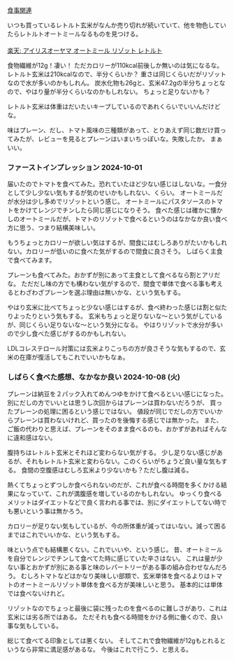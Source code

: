 [食事関連](%E9%A3%9F%E4%BA%8B%E9%96%A2%E9%80%A3)

いつも買っているレトルト玄米がなんか売り切れが続いていて、他を物色していたらレトルトオートミールなるものを見つける。

<a href="https://hb.afl.rakuten.co.jp/ichiba/408be6c4.b1e3ebac.408be6c5.afcc7afe/?pc=https%3A%2F%2Fitem.rakuten.co.jp%2Fs-kodawari%2F311688%2F&link_type=pict&ut=eyJwYWdlIjoiaXRlbSIsInR5cGUiOiJwaWN0Iiwic2l6ZSI6IjI0MHgyNDAiLCJuYW0iOjEsIm5hbXAiOiJyaWdodCIsImNvbSI6MSwiY29tcCI6ImRvd24iLCJwcmljZSI6MSwiYm9yIjoxLCJjb2wiOjEsImJidG4iOjEsInByb2QiOjAsImFtcCI6ZmFsc2V9" target="_blank" rel="nofollow sponsored noopener" style="word-wrap:break-word;"><img src="https://hbb.afl.rakuten.co.jp/hgb/408be6c4.b1e3ebac.408be6c5.afcc7afe/?me_id=1393093&item_id=10004932&pc=https%3A%2F%2Fthumbnail.image.rakuten.co.jp%2F%400_mall%2Fs-kodawari%2Fcabinet%2Fjishahin47%2F311688_00.jpg%3F_ex%3D240x240&s=240x240&t=pict" border="0" style="margin:2px" alt="" title=""><br>
楽天: アイリスオーヤマ オートミール リゾット レトルト 
</a>

食物繊維が12g！凄い！
ただカロリーが110kcal前後しか無いのは気になるな。レトルト玄米は210kcalなので、半分くらいか？
重さは同じくらいだがリゾットなので水が多いのかもしれん。
炭水化物も26gと、玄米47.2gの半分ちょっとなので、やはり量が半分くらいなのかもしれない。
ちょっと足りないかも？

レトルト玄米は体重はだいたいキープしているのであれくらいでいいんだけどな。

味はプレーン、だし、トマト風味の三種類があって、とりあえず同じ数だけ買ってみたが、レビューを見るとプレーンはいまいちっぽいな。失敗したか。
まぁいい。

### ファーストインプレッション 2024-10-01 

届いたのでトマトを食べてみた。恐れていたほど少ない感じはしないな。一食分として少し少ない気もするが気のせいかもしれない、くらい。
オートミールだが水分は少し多めでリゾットという感じ。
オートミールにパスタソースのトマトをかけてレンジでチンしたら同じ感じになりそう。
食べた感じは確かに懐かしのオートミールだが、トマトのリゾットで食べるというのはなかなか良い食べ方に思う、つまり結構美味しい。

もうちょっとカロリーが欲しい気はするが、間食にはむしろありがたいかもしれない。カロリーが低いのに食べた気がするので間食に良さそう。
しばらく主食で食べてみます。

プレーンも食べてみた。おかずが別にあって主食として食べるなら割とアリだな。
ただだし味の方でも構わない気がするので、間食で単体で食べる事も考えるとわざわざプレーンを選ぶ理由は無いかな、という気もする。

やはり玄米に比べてちょっと少ない感じはするが、食べ終わった感じは割と似たりよったりという気もする。
玄米もちょっと足りないな〜という気がしているが、同じくらい足りないな〜という気分になる。
やはりリゾットで水分が多いので少し食べた感じがするのかもしれない。

LDLコレステロール対策には玄米よりこっちの方が良さそうな気もするので、玄米の在庫が復活してもこれでいいかもなぁ。

### しばらく食べた感想、なかなか良い 2024-10-08 (火)

プレーンは納豆を２パック入れてめんつゆをかけて食べるといい感じになった。別にだしの方でいいとは思うし次回からはプレーンは買わないだろうが、
買ったプレーンの処理に困るという感じではない。
値段が同じでだしの方でいいからプレーンは買わないけれど、買ったのを後悔する感じでは無かった。
また、ご飯の代わりと思えば、プレーンをそのまま食べるのも、おかずがあればそんなに違和感はない。

腹持ちはレトルト玄米とそれほど変わらない気がする。
少し足りない感じがあるが、それもレトルト玄米と変わらない。このくらいがちょうど良い量な気もする。
食間の空腹感はむしろ玄米より少ないかも？ただし腹は減る。

熱くてちょっとずつしか食べられないのだが、これが食べる時間を多くかける結果になっていて、これが満腹感を増しているのかもしれない。
ゆっくり食べるメリットはダイエットなどで良く言われる事では、別にダイエットしてない時でも悪いという事は無かろう。

カロリーが足りない気もしているが、今の所体重が減ってはいない。減って困るまではこれでいいかな、という気もする。

味という点でも結構悪くない。これでいいや、という感じ。
昔、オートミールを自分でレンジでチンして食べてた時に感じていた辛さはない。
これは量が少ない事とおかずが別にある事と味のレパートリーがある事の組み合わせなんだろう。
むしろトマトなどはかなり美味しい部類で、玄米単体を食べるよりはトマトのオートミールリゾット単体を食べる方が美味しいと思う。
基本的には単体では食べないけれど。

リゾットなのでちょっと最後に袋に残ったのを食べるのに難しさがあり、これは玄米には劣る所ではある。
ただそれも食べる時間をかける側に働くので、良い事な気もしている。

総じて食べてる印象としては悪くない。
そしてこれで食物繊維が12gもとれるというなら非常に満足感があるな。
今後はこれで行こう、と思える。